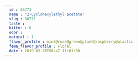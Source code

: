```yaml
---
  id : 30771
  name : "2-Cyclohexylethyl acetate"
  slug : 30771
  taste : 
  bitter : 0
  odor : 
  natural : 1
  flavor_profile : mint@rose@green@plant@raspberry@plastic
  fema_flavor_profile : Floral
  date : 2019-03-26T08:47:11+01:00
---
```




